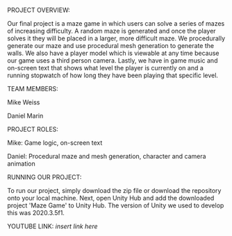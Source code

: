 PROJECT OVERVIEW:

Our final project is a maze game in which users can solve a series of mazes of increasing difficulty. A random maze is generated and once the player solves it they will be placed in a larger, more difficult maze.
We procedurally generate our maze and use procedural mesh generation to generate the walls.
We also have a player model which is viewable at any time because our game uses a third person camera.
Lastly, we have in game music and on-screen text that shows what level the player is currently on and a running stopwatch of how long they have been playing that specific level.


TEAM MEMBERS:

Mike Weiss

Daniel Marin


PROJECT ROLES:

Mike: Game logic, on-screen text

Daniel: Procedural maze and mesh generation, character and camera animation 


RUNNING OUR PROJECT:

To run our project, simply download the zip file or download the repository onto your local machine.
Next, open Unity Hub and add the downloaded project 'Maze Game' to Unity Hub. The version of Unity we used to develop this was 2020.3.5f1.


YOUTUBE LINK:
*insert link here*
